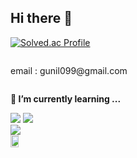 ## Hi there 👋

[![Solved.ac Profile](http://mazassumnida.wtf/api/v2/generate_badge?boj=kisses545)](https://solved.ac/kisses545)

<div style="display:flex; flex-direction:column; align-items:flex-start;">
    <!-- Backend -->
    <p>email : gunil099@gmail.com
    <p><strong>🌱 I’m currently learning ...</strong></p>
    <div>
        <img src="https://img.shields.io/badge/-Python-3776AB?style=flat&logo=Python&logoColor=white"/>
        <img src=https://img.shields.io/badge/-Github-181717?style=flat&logo=github&logoColor=white"/>
    </div>
    <a href="s">
  <img src="https://github-readme-stats.vercel.app/api/top-langs/?username=Riis-KIM&exclude_repo=dkssud8150.github.io&layout=compact&theme=tokyonight" />
</a>
<a href="s">
  <img src="https://github-readme-stats.vercel.app/api?username=Riis-KIM&theme=tokyonight&show_icons=true" width="80%" />
</a>
  </div>
</div>

